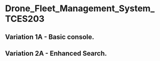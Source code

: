 # Drone_Fleet_Management_System_TCES203



## Variation 1A - Basic console.

## Variation 2A - Enhanced Search.

